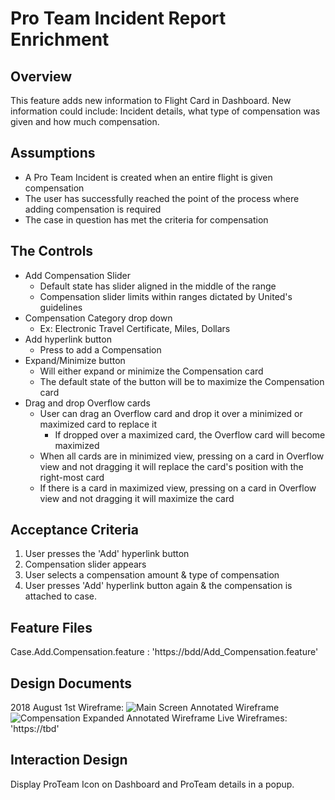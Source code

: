 Pro Team Incident Report Enrichment
==========================
Overview
--------
This feature adds new information to Flight Card in Dashboard. New information could include: Incident details, what type of compensation was given and how much compensation.

Assumptions
--------
* A Pro Team Incident is created when an entire flight is given compensation
* The user has successfully reached the point of the process where adding compensation is required 
* The case in question has met the criteria for compensation

The Controls
------------
* Add Compensation Slider
    * Default state has slider aligned in the middle of the range 
    * Compensation slider limits within ranges dictated by United's guidelines
* Compensation Category drop down
    * Ex: Electronic Travel Certificate, Miles, Dollars 
* Add hyperlink button
    * Press to add a Compensation
* Expand/Minimize button
    * Will either expand or minimize the Compensation card
    * The default state of the button will be to maximize the Compensation card
* Drag and drop Overflow cards
    * User can drag an Overflow card and drop it over a minimized or maximized card to replace it
        * If dropped over a maximized card, the Overflow card will become maximized
    * When all cards are in minimized view, pressing on a card in Overflow view and not dragging it will replace the card's position with the right-most card
    * If there is a card in maximized view, pressing on a card in Overflow view and not dragging it will maximize the card

Acceptance Criteria
-----------------
1. User presses the 'Add' hyperlink button
2. Compensation slider appears 
3. User selects a compensation amount & type of compensation
4. User presses 'Add' hyperlink button again & the compensation is attached to case. 
 
Feature Files
----------------------------------
Case.Add.Compensation.feature : 'https://bdd/Add_Compensation.feature'

Design Documents
--------
2018 August 1st Wireframe:
![Main Screen Annotated Wireframe](images/Min_Comp_Card.png)
![Compensation Expanded Annotated Wireframe](images/Maxed_Compensation_Card.png)
Live Wireframes: 'https://tbd'

Interaction Design
----------------------------------
Display ProTeam Icon on Dashboard and ProTeam details in a popup.
